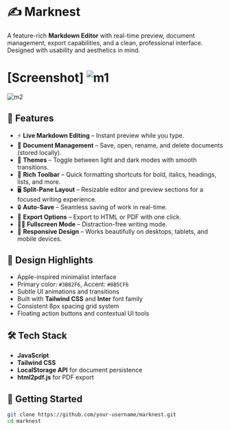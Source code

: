 # ✍️ Marknest

A feature-rich **Markdown Editor** with real-time preview, document management, export capabilities, and a clean, professional interface. Designed with usability and aesthetics in mind.

# [Screenshot] <!-- Optional: Add a screenshot of your app -->![m1](https://github.com/user-attachments/assets/48b3730e-6423-4b51-8f8d-1198cb8d03b6)
![m2](https://github.com/user-attachments/assets/5593be04-a0b1-4f7b-96ca-bcd9c7c36330)




## 🚀 Features

- ⚡ **Live Markdown Editing** – Instant preview while you type.
- 📁 **Document Management** – Save, open, rename, and delete documents (stored locally).
- 🎨 **Themes** – Toggle between light and dark modes with smooth transitions.
- 🧰 **Rich Toolbar** – Quick formatting shortcuts for bold, italics, headings, lists, and more.
- 🖥️ **Split-Pane Layout** – Resizable editor and preview sections for a focused writing experience.
- 🔒 **Auto-Save** – Seamless saving of work in real-time.
- 🧾 **Export Options** – Export to HTML or PDF with one click.
- 🧑‍💻 **Fullscreen Mode** – Distraction-free writing mode.
- 📱 **Responsive Design** – Works beautifully on desktops, tablets, and mobile devices.

## 🎨 Design Highlights

- Apple-inspired minimalist interface
- Primary color: `#3B82F6`, Accent: `#8B5CF6`
- Subtle UI animations and transitions
- Built with **Tailwind CSS** and **Inter** font family
- Consistent 8px spacing grid system
- Floating action buttons and contextual UI tools

## 🛠️ Tech Stack

- **JavaScript**
- **Tailwind CSS**
- **LocalStorage API** for document persistence
- **html2pdf.js** for PDF export

## 📄 Getting Started

```bash
git clone https://github.com/your-username/marknest.git
cd marknest


